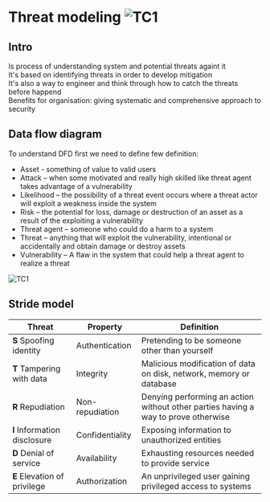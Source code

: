  # Threat modeling ![TC1](https://i.ibb.co/MNGzWsY/tc1-logo.png) 
## Intro
Is process of understanding system and potential threats againt it  
It's based on identifying threats in order to develop mitigation   
It's also a way to engineer and think through how to catch the threats before happend  
Benefits for organisation: giving systematic and comprehensive approach to security
## Data flow diagram
To understand DFD first we need to define few definition:

- Asset - something of value to valid users
- Attack – when some motivated and really high skilled like  threat agent takes advantage of a vulnerability
- Likelihood – the possibility of a threat event occurs where a threat actor will exploit a weakness inside the system
- Risk – the potential for loss, damage or destruction of an asset as a result of the exploiting a vulnerability
- Threat agent – someone who could do a harm to a system
- Threat – anything that will exploit the vulnerability, intentional or accidentally and obtain damage or destroy assets
- Vulnerability – A flaw in the system that could  help a threat agent to realize a threat  

![TC1](https://i.ibb.co/Mnbnz5Y/threat-modeling-v2-1.png)

## Stride model

Threat | Property | Definition
------ |  ------- | -----------
**S** 	Spoofing identity | Authentication | Pretending to be someone other than yourself
**T** 	Tampering with data 	| Integrity | Malicious modification of data on disk, network, memory or database
**R** 	Repudiation | Non-repudiation | Denying performing an action without other parties having a way to prove otherwise
**I** 	Information disclosure | Confidentiality | Exposing information to unauthorized entities
**D** 	Denial of service | Availability | Exhausting resources needed to provide service
**E** 	Elevation of privilege | Authorization | An unprivileged user gaining privileged access to systems
